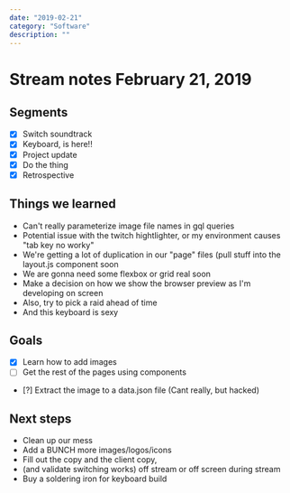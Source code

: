 ```yaml
---
date: "2019-02-21"
category: "Software"
description: ""
---
```


# Stream notes February 21, 2019

## Segments

- [x] Switch soundtrack
- [x] Keyboard, is here!!
- [x] Project update
- [x] Do the thing
- [x] Retrospective

## Things we learned

- Can't really parameterize image file names in gql queries
- Potential issue with the twitch hightlighter, or my environment causes "tab key no worky"
- We're getting a lot of duplication in our "page" files (pull stuff into the layout.js component soon
- We are gonna need some flexbox or grid real soon
- Make a decision on how we show the browser preview as I'm developing on screen
- Also, try to pick a raid ahead of time
- And this keyboard is sexy

## Goals

- [x] Learn how to add images
- [ ] Get the rest of the pages using components
- [?] Extract the image to a data.json file (Cant really, but hacked)

## Next steps

- Clean up our mess
- Add a BUNCH more images/logos/icons
- Fill out the copy and the client copy,
- (and validate switching works) off stream or off screen during stream
- Buy a soldering iron for keyboard build
